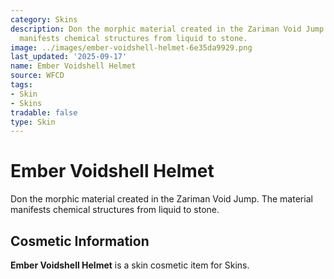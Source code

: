 ```yaml
---
category: Skins
description: Don the morphic material created in the Zariman Void Jump. The material
  manifests chemical structures from liquid to stone.
image: ../images/ember-voidshell-helmet-6e35da9929.png
last_updated: '2025-09-17'
name: Ember Voidshell Helmet
source: WFCD
tags:
- Skin
- Skins
tradable: false
type: Skin
---
```


# Ember Voidshell Helmet

Don the morphic material created in the Zariman Void Jump. The material manifests chemical structures from liquid to stone.

## Cosmetic Information

**Ember Voidshell Helmet** is a skin cosmetic item for Skins.

